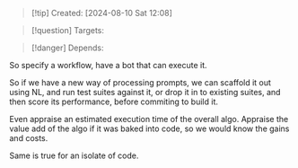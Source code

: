 
>[!tip] Created: [2024-08-10 Sat 12:08]

>[!question] Targets: 

>[!danger] Depends: 

So specify a workflow, have a bot that can execute it.

So if we have a new way of processing prompts, we can scaffold it out using NL, and run test suites against it, or drop it in to existing suites, and then score its performance, before commiting to build it.

Even appraise an estimated execution time of the overall algo.
Appraise the value add of the algo if it was baked into code, so we would know the gains and costs.

Same is true for an isolate of code. 